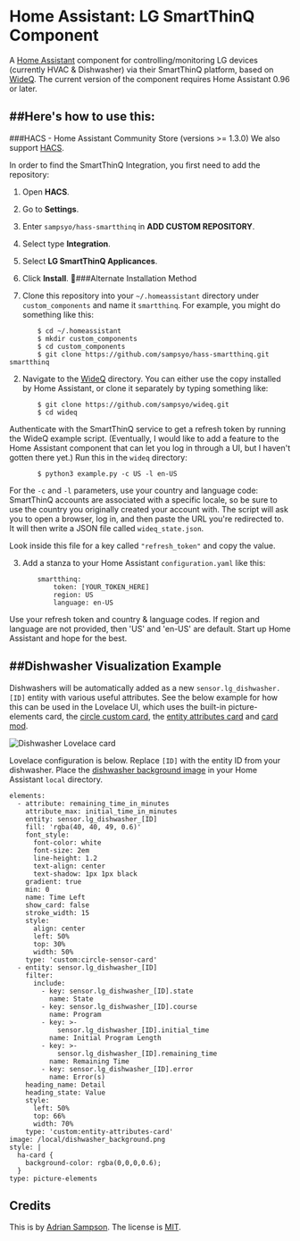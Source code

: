 ﻿Home Assistant: LG SmartThinQ Component=======================================A [Home Assistant][hass] component for controlling/monitoring LG devices(currently HVAC & Dishwasher) via their SmartThinQ platform, based on[WideQ][].  The current version of the component requires Home Assistant 0.96or later.[hass]: https://home-assistant.io[wideq]: https://github.com/sampsyo/wideq##Here's how to use this:---###HACS - Home Assistant Community Store (versions >= 1.3.0)We also support [HACS](https://github.com/hacs/integration).In order to find the SmartThinQ Integration, you first need to add the repository:1. Open **HACS**.2. Go to **Settings**.3. Enter `sampsyo/hass-smartthinq` in **ADD CUSTOM REPOSITORY**.4. Select type **Integration**.5. Select **LG SmartThinQ Applicances**.6. Click **Install**.###Alternate Installation Method1. Clone this repository into your `~/.homeassistant` directory under `custom_components` and name it `smartthinq`. For example, you might do something like this:```       $ cd ~/.homeassistant       $ mkdir custom_components       $ cd custom_components       $ git clone https://github.com/sampsyo/hass-smartthinq.git smartthinq```2. Navigate to the [WideQ][] directory. You can either use the copy installed by Home Assistant, or clone it separately by typing something like:```       $ git clone https://github.com/sampsyo/wideq.git       $ cd wideq```   Authenticate with the SmartThinQ service to get a refresh token by running the WideQ example script. (Eventually, I would like to add a feature to the Home Assistant component that can let you log in through a UI, but I haven't gotten there yet.) Run this in the `wideq` directory:```       $ python3 example.py -c US -l en-US```   For the `-c` and `-l` parameters, use your country and language code: SmartThinQ accounts are associated with a specific locale, so be sure to use the country you originally created your account with.   The script will ask you to open a browser, log in, and then paste the URL you're redirected to. It will then write a JSON file called `wideq_state.json`.   Look inside this file for a key called `"refresh_token"` and copy the value.3. Add a stanza to your Home Assistant `configuration.yaml` like this:```       smartthinq:           token: [YOUR_TOKEN_HERE]           region: US           language: en-US```   Use your refresh token and country & language codes. If region and language are not provided, then 'US' and 'en-US' are default.   Start up Home Assistant and hope for the best.##Dishwasher Visualization Example---Dishwashers will be automatically added as a new `sensor.lg_dishwasher.[ID]`entity with various useful attributes. See the below example for how this canbe used in the Lovelace UI, which uses the built-in picture-elements card, the[circle custom card](https://github.com/custom-cards/circle-sensor-card), the[entity attributescard](https://github.com/custom-cards/entity-attributes-card) and [cardmod](https://github.com/thomasloven/lovelace-card-mod).![Dishwasher Lovelace card](dishwasher_lovelace.png)Lovelace configuration is below. Replace `[ID]` with the entity IDfrom your dishwasher. Place the [dishwasher background image](dishwasher_background.png)in your Home Assistant `local` directory.```elements:  - attribute: remaining_time_in_minutes    attribute_max: initial_time_in_minutes    entity: sensor.lg_dishwasher_[ID]    fill: 'rgba(40, 40, 49, 0.6)'    font_style:      font-color: white      font-size: 2em      line-height: 1.2      text-align: center      text-shadow: 1px 1px black    gradient: true    min: 0    name: Time Left    show_card: false    stroke_width: 15    style:      align: center      left: 50%      top: 30%      width: 50%    type: 'custom:circle-sensor-card'  - entity: sensor.lg_dishwasher_[ID]    filter:      include:        - key: sensor.lg_dishwasher_[ID].state          name: State        - key: sensor.lg_dishwasher_[ID].course          name: Program        - key: >-            sensor.lg_dishwasher_[ID].initial_time          name: Initial Program Length        - key: >-            sensor.lg_dishwasher_[ID].remaining_time          name: Remaining Time        - key: sensor.lg_dishwasher_[ID].error          name: Error(s)    heading_name: Detail    heading_state: Value    style:      left: 50%      top: 66%      width: 70%    type: 'custom:entity-attributes-card'image: /local/dishwasher_background.pngstyle: |  ha-card {    background-color: rgba(0,0,0,0.6);  }type: picture-elements```Credits-------This is by [Adrian Sampson][adrian]. The license is [MIT][].[adrian]: http://www.cs.cornell.edu/~asampson/[mit]: https://opensource.org/licenses/MIT